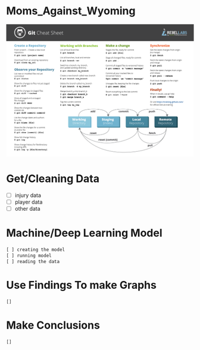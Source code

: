 # Moms_Against_Wyoming
![alt text](GitCommands.png)

# Get/Cleaning Data
- [ ] injury data
- [ ] player data
- [ ] other data

# Machine/Deep Learning Model
    [ ] creating the model
    [ ] running model
    [ ] reading the data

# Use Findings To make Graphs
    [] 

# Make Conclusions
    []
